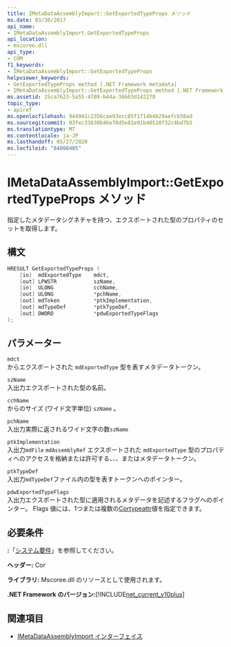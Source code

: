 ```yaml
---
title: IMetaDataAssemblyImport::GetExportedTypeProps メソッド
ms.date: 03/30/2017
api_name:
- IMetaDataAssemblyImport.GetExportedTypeProps
api_location:
- mscoree.dll
api_type:
- COM
f1_keywords:
- IMetaDataAssemblyImport::GetExportedTypeProps
helpviewer_keywords:
- GetExportedTypeProps method [.NET Framework metadata]
- IMetaDataAssemblyImport::GetExportedTypeProps method [.NET Framework metadata]
ms.assetid: 25ca7623-5a55-4f09-b44a-36b03d142278
topic_type:
- apiref
ms.openlocfilehash: 944941c2356cae93ecc85f1714b4b29aefcb50ad
ms.sourcegitcommit: 03fec33630b46e78d5e81e91b40518f32c4bd7b5
ms.translationtype: MT
ms.contentlocale: ja-JP
ms.lasthandoff: 05/27/2020
ms.locfileid: "84008405"
---
```

# <a name="imetadataassemblyimportgetexportedtypeprops-method"></a>IMetaDataAssemblyImport::GetExportedTypeProps メソッド
指定したメタデータシグネチャを持つ、エクスポートされた型のプロパティのセットを取得します。  
  
## <a name="syntax"></a>構文  
  
```cpp  
HRESULT GetExportedTypeProps (  
    [in]  mdExportedType    mdct,
    [out] LPWSTR            szName,
    [in]  ULONG             cchName,
    [out] ULONG             *pchName,
    [out] mdToken           *ptkImplementation,
    [out] mdTypeDef         *ptkTypeDef,
    [out] DWORD             *pdwExportedTypeFlags  
);  
```  
  
## <a name="parameters"></a>パラメーター  
 `mdct`  
 からエクスポートされた `mdExportedType` 型を表すメタデータトークン。  
  
 `szName`  
 入出力エクスポートされた型の名前。  
  
 `cchName`  
 からのサイズ (ワイド文字単位) `szName` 。  
  
 `pchName`  
 入出力実際に返されるワイド文字の数`szName`  
  
 `ptkImplementation`  
 入出力`mdFile` `mdAssemblyRef` エクスポートされた `mdExportedType` 型のプロパティへのアクセスを格納または許可する、、、またはメタデータトークン。  
  
 `ptkTypeDef`  
 入出力`mdTypeDef`ファイル内の型を表すトークンへのポインター。  
  
 `pdwExportedTypeFlags`  
 入出力エクスポートされた型に適用されるメタデータを記述するフラグへのポインター。 Flags 値には、1つまたは複数の[Cortypeattr](cortypeattr-enumeration.md)値を指定できます。  
  
## <a name="requirements"></a>必要条件  
 **:**「[システム要件](../../get-started/system-requirements.md)」を参照してください。  
  
 **ヘッダー:** Cor  
  
 **ライブラリ:** Mscoree.dll のリソースとして使用されます。  
  
 **.NET Framework のバージョン:**[!INCLUDE[net_current_v10plus](../../../../includes/net-current-v10plus-md.md)]  
  
## <a name="see-also"></a>関連項目

- [IMetaDataAssemblyImport インターフェイス](imetadataassemblyimport-interface.md)
